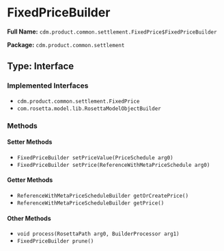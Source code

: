 # FixedPriceBuilder

**Full Name:** `cdm.product.common.settlement.FixedPrice$FixedPriceBuilder`

**Package:** `cdm.product.common.settlement`

## Type: Interface

### Implemented Interfaces

- `cdm.product.common.settlement.FixedPrice`
- `com.rosetta.model.lib.RosettaModelObjectBuilder`

### Methods

#### Setter Methods

- `FixedPriceBuilder setPriceValue(PriceSchedule arg0)`
- `FixedPriceBuilder setPrice(ReferenceWithMetaPriceSchedule arg0)`

#### Getter Methods

- `ReferenceWithMetaPriceScheduleBuilder getOrCreatePrice()`
- `ReferenceWithMetaPriceScheduleBuilder getPrice()`

#### Other Methods

- `void process(RosettaPath arg0, BuilderProcessor arg1)`
- `FixedPriceBuilder prune()`

